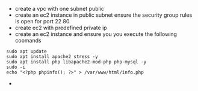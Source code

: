 * create a vpc with one subnet public
* create an ec2 instance in public subnet ensure the security group rules is open for port 22 80
* create ec2 with predefined private ip
* create an ec2 instance and ensure you you execute the following coomands
```
sudo apt update
sudo apt install apache2 stress -y
sudo apt install php libapache2-mod-php php-mysql -y
sudo -i
echo "<?php phpinfo(); ?>" > /var/www/html/info.php
```
* 